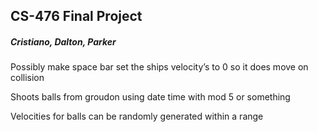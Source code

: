 ## CS-476 Final Project

##### Cristiano, Dalton, Parker

Possibly make space bar set the ships velocity’s to 0 so it does move on collision

Shoots balls from groudon using date time with mod 5 or something

Velocities for balls can be randomly generated within a range 